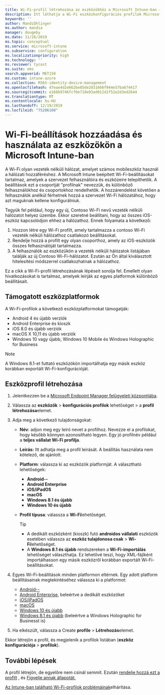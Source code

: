 ```yaml
---
title: Wi-Fi-profil létrehozása az eszközökhöz a Microsoft Intune-ban – Azure | Microsoft Docs
description: Itt láthatja a Wi-Fi eszközkonfigurációs profilok Microsoft Intune-ban való létrehozásának lépéseit. Profilok létrehozása Android, Android Enterprise, Android kioszk, iOS, macOS, Windows 10 és újabb rendszerekhez, valamint Windows holografikus for Business. Ezekkel a profilokkal Wi-Fi-kapcsolatot hozhat létre tanúsítványok használatához, EAP-típus és hitelesítési módszer kiválasztásához, proxy engedélyezéséhez és egyebekhez.
keywords: ''
author: MandiOhlinger
ms.author: mandia
manager: dougeby
ms.date: 11/26/2019
ms.topic: conceptual
ms.service: microsoft-intune
ms.subservice: configuration
ms.localizationpriority: high
ms.technology: ''
ms.reviewer: tycast
ms.suite: ems
search.appverid: MET150
ms.custom: intune-azure
ms.collection: M365-identity-device-management
ms.openlocfilehash: 47eae4d2e662be85de2831666f944e57ba674417
ms.sourcegitcommit: e166b9746fcf0e710e93ad012d2f52e2d3ed2644
ms.translationtype: MT
ms.contentlocale: hu-HU
ms.lasthandoff: 12/19/2019
ms.locfileid: "75206108"
---
```

# <a name="add-and-use-wi-fi-settings-on-your-devices-in-microsoft-intune"></a>Wi-Fi-beállítások hozzáadása és használata az eszközökön a Microsoft Intune-ban

A Wi-Fi olyan vezeték nélküli hálózat, amelyet számos mobileszköz használ a hálózati hozzáféréshez. A Microsoft Intune beépített Wi-Fi-beállításokat tartalmaz, amelyek a szervezet felhasználóira és eszközeire telepíthetők. A beállítások ezt a csoportját "profilnak" nevezzük, és különböző felhasználókhoz és csoportokhoz rendelhetők. A hozzárendelést követően a felhasználók anélkül férhetnek hozzá a szervezet Wi-Fi hálózatához, hogy azt maguknak kellene konfigurálniuk.

Tegyük fel például, hogy egy új, Contoso Wi-Fi nevű vezeték nélküli hálózatot helyez üzembe. Ekkor szeretné beállítani, hogy az összes iOS-eszköz kapcsolódjon ehhez a hálózathoz. Ennek folyamata a következő:

1. Hozzon létre egy Wi-Fi profilt, amely tartalmazza a contoso Wi-Fi vezeték nélküli hálózathoz csatlakozó beállításokat.
2. Rendelje hozzá a profilt egy olyan csoporthoz, amely az iOS-eszközök összes felhasználóját tartalmazza.
3. A felhasználók az eszközükön a vezeték nélküli hálózatok listájában találják az új Contoso Wi-Fi-hálózatot. Ezután az Ön által kiválasztott hitelesítési módszerrel csatlakozhatnak a hálózathoz.

Ez a cikk a Wi-Fi-profil létrehozásának lépéseit sorolja fel. Emellett olyan hivatkozásokat is tartalmaz, amelyek leírják az egyes platformok különböző beállításait.

## <a name="supported-device-platforms"></a>Támogatott eszközplatformok

A Wi-Fi-profilok a következő eszközplatformokat támogatják:

- Android 4 és újabb verziók
- Android Enterprise és kioszk
- iOS 8.0 és újabb verziók
- macOS X 10,11 és újabb verziók
- Windows 10 vagy újabb, Windows 10 Mobile és Windows Holographic for Business

> [!NOTE]
> A Windows 8.1-et futtató eszközökön importálhatja egy másik eszköz korábban exportált Wi-Fi-konfigurációját.

## <a name="create-a-device-profile"></a>Eszközprofil létrehozása

1. Jelentkezzen be a [Microsoft Endpoint Manager felügyeleti központjába](https://go.microsoft.com/fwlink/?linkid=2109431).
2. Válassza az **eszközök** > **konfigurációs profilok** lehetőséget > a **profil létrehozása**elemet.
3. Adja meg a következő tulajdonságokat:

    - **Név**: adjon meg egy leíró nevet a profilhoz. Nevezze el a profilokat, hogy később könnyen azonosítható legyen. Egy jó profilnév például a **teljes vállalat Wi-Fi profilja**.
    - **Leírás:** Itt adhatja meg a profil leírását. A beállítás használata nem kötelező, de ajánlott.
    - **Platform**: válassza ki az eszközök platformját. A választható lehetőségek:

      - **Android--**
      - **Android Enterprise**
      - **iOS/iPadOS**
      - **macOS**
      - **Windows 8.1 és újabb**
      - **Windows 10 és újabb**

    - **Profil típusa**: válassza a **Wi-Fi**lehetőséget.

      > [!TIP]
      >
      > - A dedikált eszközként (kioszk) futó **androidos vállalati** eszközök esetében válassza az **eszköz tulajdonosa csak** > **Wi-Fi**lehetőséget.
      > - A **Windows 8.1 és újabb** rendszereken a **Wi-Fi-importálás** lehetőséget választhatja. Ez lehetővé teszi, hogy XML-fájlként importálhasson egy másik eszközről korábban exportált Wi-Fi-beállításokat.

4. Egyes Wi-Fi-beállítások minden platformon eltérnek. Egy adott platform beállításainak megtekintéséhez válassza ki a platformot:

    - [Android--](wi-fi-settings-android.md)
    - [Android Enterprise](wi-fi-settings-android-enterprise.md), beleértve a dedikált eszközöket
    - [iOS/iPadOS](wi-fi-settings-ios.md)
    - [macOS](wi-fi-settings-macos.md)
    - [Windows 10 és újabb](wi-fi-settings-windows.md)
    - [Windows 8.1 és újabb](wi-fi-settings-import-windows-8-1.md) (beleértve a Windows Holographic for Businesst is)

5. Ha elkészült, válassza a Create **profile** > **Létrehozás**elemet.

Ekkor létrejön a profil, és megjelenik a profilok listában (**eszköz konfigurációja** > **profilok**).

## <a name="next-steps"></a>További lépések

A profil létrejön, de egyelőre nem csinál semmit. Ezután [rendelje hozzá ezt a profilt](device-profile-assign.md) , és [Figyelje annak állapotát.](device-profile-monitor.md)

[Az Intune-ban található Wi-Fi-profilok problémáinak](troubleshoot-wi-fi-profiles.md)elhárítása.
